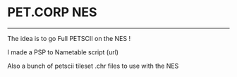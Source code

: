 # PET.CORP NES
-------------------

The idea is to go Full PETSCII on the NES !

I made a PSP to Nametable script (url)

Also a bunch of petscii tileset .chr files to use with the NES
